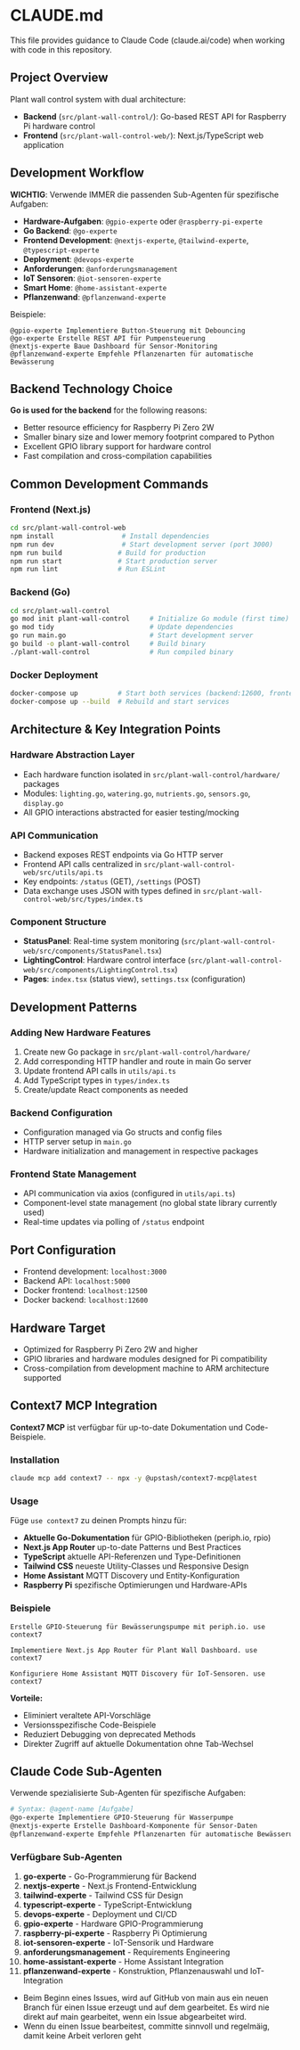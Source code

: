 # CLAUDE.md

This file provides guidance to Claude Code (claude.ai/code) when working with code in this repository.

## Project Overview

Plant wall control system with dual architecture:

- **Backend** (`src/plant-wall-control/`): Go-based REST API for Raspberry Pi hardware control
- **Frontend** (`src/plant-wall-control-web/`): Next.js/TypeScript web application

## Development Workflow

**WICHTIG**: Verwende IMMER die passenden Sub-Agenten für spezifische Aufgaben:

- **Hardware-Aufgaben**: `@gpio-experte` oder `@raspberry-pi-experte`
- **Go Backend**: `@go-experte`  
- **Frontend Development**: `@nextjs-experte`, `@tailwind-experte`, `@typescript-experte`
- **Deployment**: `@devops-experte`
- **Anforderungen**: `@anforderungsmanagement`
- **IoT Sensoren**: `@iot-sensoren-experte`
- **Smart Home**: `@home-assistant-experte`
- **Pflanzenwand**: `@pflanzenwand-experte`

Beispiele:
```
@gpio-experte Implementiere Button-Steuerung mit Debouncing
@go-experte Erstelle REST API für Pumpensteuerung
@nextjs-experte Baue Dashboard für Sensor-Monitoring
@pflanzenwand-experte Empfehle Pflanzenarten für automatische Bewässerung
```

## Backend Technology Choice

**Go is used for the backend** for the following reasons:

- Better resource efficiency for Raspberry Pi Zero 2W
- Smaller binary size and lower memory footprint compared to Python
- Excellent GPIO library support for hardware control
- Fast compilation and cross-compilation capabilities

## Common Development Commands

### Frontend (Next.js)

```bash
cd src/plant-wall-control-web
npm install                 # Install dependencies
npm run dev                 # Start development server (port 3000)
npm run build              # Build for production
npm run start              # Start production server
npm run lint               # Run ESLint
```

### Backend (Go)

```bash
cd src/plant-wall-control
go mod init plant-wall-control     # Initialize Go module (first time)
go mod tidy                        # Update dependencies
go run main.go                     # Start development server
go build -o plant-wall-control     # Build binary
./plant-wall-control               # Run compiled binary
```

### Docker Deployment

```bash
docker-compose up          # Start both services (backend:12600, frontend:12500)
docker-compose up --build  # Rebuild and start services
```

## Architecture & Key Integration Points

### Hardware Abstraction Layer

- Each hardware function isolated in `src/plant-wall-control/hardware/` packages
- Modules: `lighting.go`, `watering.go`, `nutrients.go`, `sensors.go`, `display.go`
- All GPIO interactions abstracted for easier testing/mocking

### API Communication

- Backend exposes REST endpoints via Go HTTP server
- Frontend API calls centralized in `src/plant-wall-control-web/src/utils/api.ts`
- Key endpoints: `/status` (GET), `/settings` (POST)
- Data exchange uses JSON with types defined in `src/plant-wall-control-web/src/types/index.ts`

### Component Structure

- **StatusPanel**: Real-time system monitoring (`src/plant-wall-control-web/src/components/StatusPanel.tsx`)
- **LightingControl**: Hardware control interface (`src/plant-wall-control-web/src/components/LightingControl.tsx`)
- **Pages**: `index.tsx` (status view), `settings.tsx` (configuration)

## Development Patterns

### Adding New Hardware Features

1. Create new Go package in `src/plant-wall-control/hardware/`
2. Add corresponding HTTP handler and route in main Go server
3. Update frontend API calls in `utils/api.ts`
4. Add TypeScript types in `types/index.ts`
5. Create/update React components as needed

### Backend Configuration

- Configuration managed via Go structs and config files
- HTTP server setup in `main.go`
- Hardware initialization and management in respective packages

### Frontend State Management

- API communication via axios (configured in `utils/api.ts`)
- Component-level state management (no global state library currently used)
- Real-time updates via polling of `/status` endpoint

## Port Configuration

- Frontend development: `localhost:3000`
- Backend API: `localhost:5000`
- Docker frontend: `localhost:12500`
- Docker backend: `localhost:12600`

## Hardware Target

- Optimized for Raspberry Pi Zero 2W and higher
- GPIO libraries and hardware modules designed for Pi compatibility
- Cross-compilation from development machine to ARM architecture supported

## Context7 MCP Integration

**Context7 MCP** ist verfügbar für up-to-date Dokumentation und Code-Beispiele. 

### Installation
```bash
claude mcp add context7 -- npx -y @upstash/context7-mcp@latest
```

### Usage
Füge `use context7` zu deinen Prompts hinzu für:
- **Aktuelle Go-Dokumentation** für GPIO-Bibliotheken (periph.io, rpio)
- **Next.js App Router** up-to-date Patterns und Best Practices
- **TypeScript** aktuelle API-Referenzen und Type-Definitionen
- **Tailwind CSS** neueste Utility-Classes und Responsive Design
- **Home Assistant** MQTT Discovery und Entity-Konfiguration
- **Raspberry Pi** spezifische Optimierungen und Hardware-APIs

### Beispiele
```
Erstelle GPIO-Steuerung für Bewässerungspumpe mit periph.io. use context7

Implementiere Next.js App Router für Plant Wall Dashboard. use context7

Konfiguriere Home Assistant MQTT Discovery für IoT-Sensoren. use context7
```

**Vorteile:**
- Eliminiert veraltete API-Vorschläge
- Versionsspezifische Code-Beispiele
- Reduziert Debugging von deprecated Methods
- Direkter Zugriff auf aktuelle Dokumentation ohne Tab-Wechsel

## Claude Code Sub-Agenten

Verwende spezialisierte Sub-Agenten für spezifische Aufgaben:

```bash
# Syntax: @agent-name [Aufgabe]
@go-experte Implementiere GPIO-Steuerung für Wasserpumpe
@nextjs-experte Erstelle Dashboard-Komponente für Sensor-Daten
@pflanzenwand-experte Empfehle Pflanzenarten für automatische Bewässerung
```

### Verfügbare Sub-Agenten

1. **go-experte** - Go-Programmierung für Backend
2. **nextjs-experte** - Next.js Frontend-Entwicklung  
3. **tailwind-experte** - Tailwind CSS für Design
4. **typescript-experte** - TypeScript-Entwicklung
5. **devops-experte** - Deployment und CI/CD
6. **gpio-experte** - Hardware GPIO-Programmierung
7. **raspberry-pi-experte** - Raspberry Pi Optimierung
8. **iot-sensoren-experte** - IoT-Sensorik und Hardware
9. **anforderungsmanagement** - Requirements Engineering
10. **home-assistant-experte** - Home Assistant Integration
11. **pflanzenwand-experte** - Konstruktion, Pflanzenauswahl und IoT-Integration

- Beim Beginn eines Issues, wird auf GitHub von main aus ein neuen Branch für einen Issue erzeugt und auf dem gearbeitet. Es wird nie direkt auf main gearbeitet, wenn ein Issue abgearbeitet wird.
- Wenn du einen Issue bearbeitest, committe sinnvoll und regelmäig, damit keine Arbeit verloren geht
